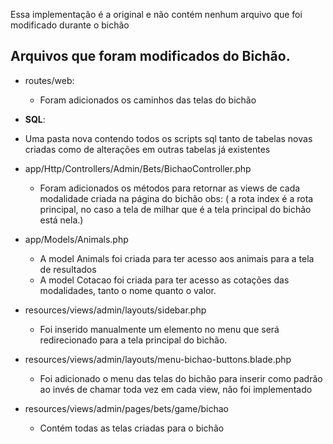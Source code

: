Essa implementação é a original e não contém nenhum arquivo 
que foi modificado durante o bichão

## Arquivos que foram modificados do Bichão.

- routes/web:
    - Foram adicionados os caminhos das telas do bichão
-  __SQL__:
  - Uma pasta nova contendo todos os scripts sql tanto de tabelas novas criadas como de alterações em outras tabelas já existentes
  
- app/Http/Controllers/Admin/Bets/BichaoController.php
  -  Foram adicionados os métodos para retornar as views de cada modalidade criada na página do bichão obs: ( a rota index é a rota principal, no caso a tela de milhar que é a tela principal do bichão está nela.)
- app/Models/Animals.php
  - A model Animals foi criada para ter acesso aos animais para a tela de resultados
  - A model Cotacao foi criada para ter acesso as cotações das modalidades, tanto o nome quanto o valor.
- resources/views/admin/layouts/sidebar.php 
  - Foi inserido manualmente um elemento no menu que será redirecionado para a tela principal do bichão.
- resources/views/admin/layouts/menu-bichao-buttons.blade.php
  - Foi adicionado o menu das telas do bichão para inserir como padrão ao invés de chamar toda vez em cada view, não foi implementado
- resources/views/admin/pages/bets/game/bichao
  - Contém todas as telas criadas para o bichão

